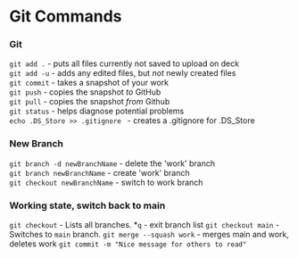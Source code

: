 #  Git Commands

### Git
```git add .``` - puts all files currently not saved to upload on deck <br />
```git add -u``` - adds any edited files, but *not* newly created files <br />
```git commit``` - takes a snapshot of your work <br />
```git push``` - copies the snapshot *to* GitHub <br />
```git pull``` - copies the snapshot *from* Github <br />
```git status``` - helps diagnose potential problems <br />
```echo .DS_Store >> .gitignore ``` - creates a .gitignore for .DS_Store<br />

### New Branch
```git branch -d newBranchName``` - delete the 'work' branch <br />
```git branch newBranchName``` - create 'work' branch <br />
```git checkout newBranchName``` - switch to work branch <br />

### Working state, switch back to main
```git checkout``` - Lists all branches.
    *```q``` - exit branch list
```git checkout main``` - Switches to ```main``` branch.
```git merge --squash work``` - merges main and work, deletes work
```git commit -m "Nice message for others to read"```

